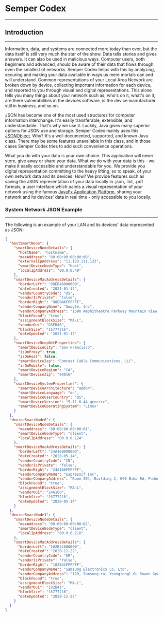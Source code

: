 # Semper Codex
***
## Introduction
***
Information, data, and systems are connected more today than ever, but the data itself is still very much the star
of the show. Data tells stories and gives answers. It can also be used in malicious ways. Computer users, both 
beginners and advanced, should be aware of their data that flows through even the smallest of networks. Semper 
Codex helps with this by analyzing, securing and making your data available in ways us mere mortals can and will
understand. Common representations of your Local Area Network are broken down by device, collecting important 
information for each device, and reported to you through visual and digital representations. This alone tells 
you many things about your network such as, who's on it, what's on it, are there vulnerabilities in the devices
software, is the device manufacturer still in business, and so on. 

JSON has become one of the most used structures for computer information interchange. It's easily transferable, 
extensible, and understandable. That's why we use it. Luckily, Java gives many superior options for 
JSON use and storage. Semper Codex mainly uses this [JSONObject](https://www.javadoc.io/doc/org.json/json/latest/org/json/class-use/JSONObject.html).
Why? It's a well documented, supported, and known Java class. There may be some features unavailable in this class, 
and in those cases Semper Codex tries to add such convenience operations. 

What you do with your data is your own choice. This application will never store, give away or share your data. 
What we do with your data is this - we make it easily accessible and understandable for you. We provide you 
digital representation committing to the heavy lifting, so to speak, of your own network data and its devices. 
How? We provide features such as saving the JSON representation of your data locally in .json, .txt, .pdf formats, 
a user interface which paints a visual representation of your network using the famous [JavaFx Application Platform](https://openjfx.io/), 
sharing your network and its devices' data in real time - only accessible to you locally. 

### System Network JSON Example
***
The following is an example of your LAN and its devices' data represented as JSON: 
```json
{
  "hostSmartNode": {
    "smartDeviceNodeDetails": {
      "hostName": "hostname",
      "macAddress": "00:00:00:00:00:00",
      "externalIpAddress": "11.123.111.123",
      "smartDeviceNodeType": "host",
      "localIpAddress": "00.0.0.49"
    },
    "smartDeviceMacAddressDetails": {
      "borderLeft": "D8EB46000000",
      "dateCreated": "2021-01-12",
      "vendorCountryCode": "US",
      "vendorIsPrivate": "false",
      "borderRight": "D8EB46FFFFFF",
      "vendorCompanyName": "Google, Inc",
      "vendorCompanyAddress": "1600 Amphitheatre Parkway Mountain View CA 94043 US",
      "blockFound": "true",
      "assignmentBlockSize": "MA-L",
      "vendorOui": "D8EB46",
      "blockSize": "16777216",
      "dateUpdated": "2021-01-12"
    },
    "smartDeviceDeepNetProperties": {
      "smartDeviceCity": "San Francisco",
      "isOnProxy": true,
      "isOnHost": false,
      "smartDeviceIsp": "Comcast Cable Communications, LLC",
      "isOnMobile": false,
      "smartDeviceRegion": "CA",
      "smartDeviceZip": "94016"
    },
    "smartDeviceSystemProperties": {
      "smartDeviceArchitecture": "amd64",
      "smartDeviceLanguage": "en",
      "smartDeviceUserCountry": "US",
      "smartDeviceVersion": "5.11.0-44-generic",
      "smartDeviceOperatingSystem": "Linux"
    }
  },
  "deviceSmartNode0": {
    "smartDeviceNodeDetails": {
      "macAddress": "00:00:00:00:00:01",
      "smartDeviceNodeType": "client",
      "localIpAddress": "00.0.0.124"
    },
    "smartDeviceMacAddressDetails": {
      "borderLeft": "24A160000000",
      "dateCreated": "2020-05-14",
      "vendorCountryCode": "CN",
      "vendorIsPrivate": "false",
      "borderRight": "24A160FFFFFF",
      "vendorCompanyName": "Espressif Inc",
      "vendorCompanyAddress": "Room 204, Building 2, 690 Bibo Rd, Pudong New Area Shanghai Shanghai 201203 CN",
      "blockFound": "true",
      "assignmentBlockSize": "MA-L",
      "vendorOui": "24A160",
      "blockSize": "16777216",
      "dateUpdated": "2020-05-14"
    }
  },
  "deviceSmartNode1": {
    "smartDeviceNodeDetails": {
      "macAddress": "00:00:00:00:00:02",
      "smartDeviceNodeType": "client",
      "localIpAddress": "00.0.0.218"
    },
    "smartDeviceMacAddressDetails": {
      "borderLeft": "102B41000000",
      "dateCreated": "2020-12-22",
      "vendorCountryCode": "KR",
      "vendorIsPrivate": "false",
      "borderRight": "102B41FFFFFF",
      "vendorCompanyName": "Samsung Electronics Co, Ltd",
      "vendorCompanyAddress": "129, Samsung-ro, Youngtongl-Gu Suwon Gyeonggi-Do 16677 KR",
      "blockFound": "true",
      "assignmentBlockSize": "MA-L",
      "vendorOui": "102B41",
      "blockSize": "16777216",
      "dateUpdated": "2020-12-22"
    }
  }
}
```
